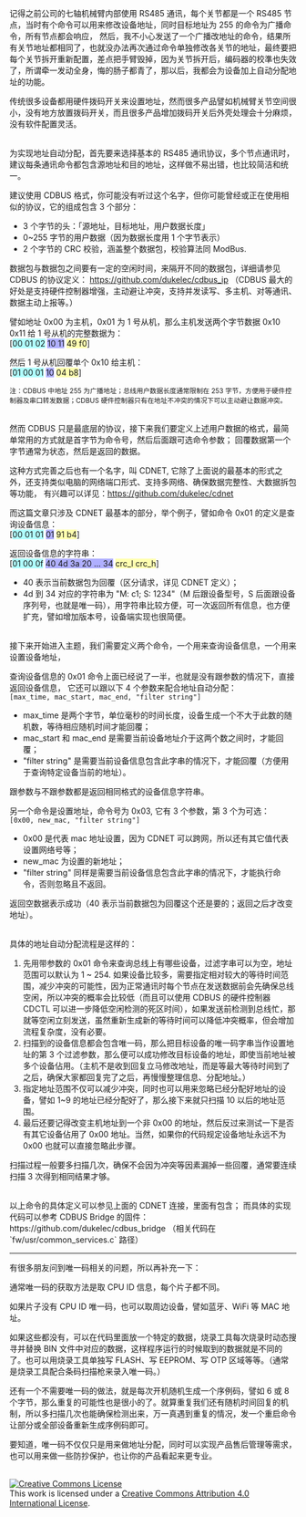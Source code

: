 记得之前公司的七轴机械臂内部使用 RS485 通讯，每个关节都是一个 RS485 节点，当时有个命令可以用来修改设备地址，同时目标地址为 255 的命令为广播命令，所有节点都会响应，
然后，我不小心发送了一个广播改地址的命令，结果所有关节地址都相同了，也就没办法再次通过命令单独修改各关节的地址，最终要把每个关节拆开重新配置，差点把手臂毁掉，因为关节拆开后，编码器的校準也失效了，所谓牵一发动全身，悔的肠子都青了，那以后，我都会为设备加上自动分配地址的功能。

传统很多设备都用硬件拨码开关来设置地址，然而很多产品譬如机械臂关节空间很小，没有地方放置拨码开关，而且很多产品增加拨码开关后外壳处理会十分麻烦，没有软件配置灵活。

<br>
为实现地址自动分配，首先要来选择基本的 RS485 通讯协议，多个节点通讯时，建议每条通讯命令都包含源地址和目的地址，这样做不易出错，也比较简洁和统一。

建议使用 CDBUS 格式，你可能没有听过这个名字，但你可能曾经或正在使用相似的协议，它的组成包含 3 个部分：
 - 3 个字节的头：「源地址，目标地址，用户数据长度」
 - 0~255 字节的用户数据（因为数据长度用 1 个字节表示）
 - 2 个字节的 CRC 校验，涵盖整个数据包，校验算法同 ModBus.

数据包与数据包之间要有一定的空闲时间，来隔开不同的数据包，详细请参见 CDBUS 的协议定义：
https://github.com/dukelec/cdbus_ip （CDBUS 最大的好处是支持硬件控制器增强，主动避让冲突，支持并发读写、多主机、对等通讯、数据主动上报等。）

譬如地址 0x00 为主机，0x01 为 1 号从机，那么主机发送两个字节数据 0x10 0x11 给 1 号从机的完整数据为：  
[<span style="background-color:#afffff">00 01 02</span> <span style="background-color:#afafff">10 11</span> <span style="background-color:#ffffaf">49 f0</span>]

然后 1 号从机回覆单个 0x10 给主机：  
[<span style="background-color:#afffff">01 00 01</span> <span style="background-color:#afafff">10</span> <span style="background-color:#ffffaf">04 b8</span>]

<small>注：CDBUS 中地址 255 为广播地址；总线用户数据长度通常限制在 253 字节，方便用于硬件控制器及串口转发数据；CDBUS 硬件控制器只有在地址不冲突的情况下可以主动避让数据冲突。</small>

<br>
然而 CDBUS 只是最底层的协议，接下来我们要定义上述用户数据的格式，最简单常用的方式就是首字节为命令号，然后后面跟可选命令参数；
回覆数据第一个字节通常为状态，然后是返回的数据。

这种方式完善之后也有一个名字，叫 CDNET, 它除了上面说的最基本的形式之外，还支持类似电脑的网络端口形式、支持多网络、确保数据完整性、大数据拆包等功能，
有兴趣可以详见：https://github.com/dukelec/cdnet

而这篇文章只涉及 CDNET 最基本的部分，举个例子，譬如命令 0x01 的定义是查询设备信息：  
[<span style="background-color:#afffff">00 01 01</span> <span style="background-color:#afafff">01</span> <span style="background-color:#ffffaf">91 b4</span>]

返回设备信息的字符串：  
[<span style="background-color:#afffff">01 00 0f</span> <span style="background-color:#afafff">40 4d 3a 20 ... 34</span> <span style="background-color:#ffffaf">crc_l crc_h</span>]
 - 40 表示当前数据包为回覆（区分请求，详见 CDNET 定义）；
 - 4d 到 34 对应的字符串为 "M: c1; S: 1234"（M 后跟设备型号，S 后面跟设备序列号，也就是唯一码），用字符串比较方便，可一次返回所有信息，也方便扩充，譬如增加版本号，设备端实现也很简便。

<br>
接下来开始进入主题，我们需要定义两个命令，一个用来查询设备信息，一个用来设置设备地址，

查询设备信息的 0x01 命令上面已经说了一半，也就是没有跟参数的情况下，直接返回设备信息，
它还可以跟以下 4 个参数来配合地址自动分配：  
`[max_time, mac_start, mac_end, "filter string"]`
 - max_time 是两个字节，单位毫秒的时间长度，设备生成一个不大于此数的随机数，等待相应随机时间才能回覆；
 - mac_start 和 mac_end 是需要当前设备地址介于这两个数之间时，才能回覆；
 - "filter string" 是需要当前设备信息包含此字串的情况下，才能回覆（方便用于查询特定设备当前的地址）。

跟参数与不跟参数都是返回相同格式的设备信息字符串。  


另一个命令是设置地址，命令号为 0x03, 它有 3 个参数，第 3 个为可选：  
`[0x00, new_mac, "filter string"]`
 - 0x00 是代表 mac 地址设置，因为 CDNET 可以跨网，所以还有其它值代表设置网络号等；
 - new_mac 为设置的新地址；
 - "filter string" 同样是需要当前设备信息包含此字串的情况下，才能执行命令，否则忽略且不返回。

返回空数据表示成功（40 表示当前数据包为回覆这个还是要的；返回之后才改变地址）。

<br>
具体的地址自动分配流程是这样的：

1. 先用带参数的 0x01 命令来查询总线上有哪些设备，过滤字串可以为空，地址范围可以默认为 1 ~ 254. 如果设备比较多，需要指定相对较大的等待时间范围，减少冲突的可能性，因为正常通讯时每个节点在发送数据前会先确保总线空闲，所以冲突的概率会比较低（而且可以使用 CDBUS 的硬件控制器 CDCTL 可以进一步降低空闲检测的死区时间），如果发送前检测到总线忙，那就等空闲立刻发送，虽然重新生成新的等待时间可以降低冲突概率，但会增加流程复杂度，没有必要。
3. 扫描到的设备信息都会包含唯一码，那么把目标设备的唯一码字串当作设置地址的第 3 个过滤参数，那么便可以成功修改目标设备的地址，即使当前地址被多个设备佔用。（主机不是收到回复立马修改地址，而是等最大等待时间到了之后，确保大家都回复完了之后，再慢慢整理信息、分配地址。）
2. 指定地址范围不仅可以减少冲突，同时也可以用来忽略已经分配好地址的设备，譬如 1~9 的地址已经分配好了，那么接下来就只扫描 10 以后的地址范围。
4. 最后还要记得改变主机地址到一个非 0x00 的地址，然后反过来测试一下是否有其它设备佔用了 0x00 地址。当然，如果你的代码规定设备地址永远不为 0x00 也就可以直接忽略此步骤。

扫描过程一般要多扫描几次，确保不会因为冲突等因素漏掉一些回覆，通常要连续扫描 3 次得到相同结果才够。

<br>
以上命令的具体定义可以参见上面的 CDNET 连接，里面有包含；  
而具体的实现代码可以参考 CDBUS Bridge 的固件：https://github.com/dukelec/cdbus_bridge  
（相关代码在 `fw/usr/common_services.c` 路径）

<hr>
有很多朋友问到唯一码相关的问题，所以再补充一下：

通常唯一码的获取方法是取 CPU ID 信息，每个片子都不同。

如果片子没有 CPU ID 唯一码，也可以取周边设备，譬如蓝牙、WiFi 等 MAC 地址。

如果这些都没有，可以在代码里面放一个特定的数据，烧录工具每次烧录时动态搜寻并替换 BIN 文件中对应的数据，这样程序运行的时候取到的数据就是不同的了。也可以用烧录工具单独写 FLASH、写 EEPROM、写 OTP 区域等等。（通常是烧录工具配合条码扫描枪来录入唯一码。）

还有一个不需要唯一码的做法，就是每次开机随机生成一个序例码，譬如 6 或 8 个字节，那么重复的可能性也是很小的了。就算重复我们还有随机时间回复的机制，所以多扫描几次也能确保检测出来，万一真遇到重复的情况，发一个重启命令让部分或全部设备重新生成序例码即可。

要知道，唯一码不仅仅只是用来做地址分配，同时可以实现产品售后管理等需求，也可以用来做一些防抄保护，也让你的产品看起来更专业。

<br>
<a rel="license" href="http://creativecommons.org/licenses/by/4.0/"><img alt="Creative Commons License" style="border-width:0" src="https://i.creativecommons.org/l/by/4.0/88x31.png" /></a><br />This work is licensed under a <a rel="license" href="http://creativecommons.org/licenses/by/4.0/">Creative Commons Attribution 4.0 International License</a>.
